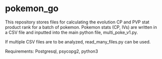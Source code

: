 # pokemon_go

This repository stores files for calculating the evolution CP and PVP stat product rank for a batch of pokemon.
Pokemon stats (CP, IVs) are written in a CSV file and inputted into the main python file, multi_poke_v1.py.

If multiple CSV files are to be analyzed, read_many_files.py can be used.

Requirements:
Postgresql, psycopg2, python3
